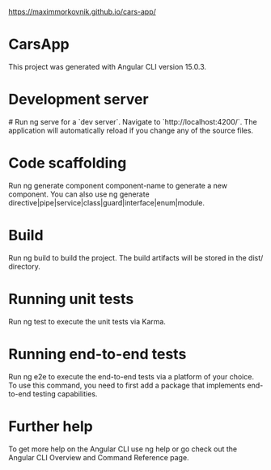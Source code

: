 <https://maximmorkovnik.github.io/cars-app/>
  
<h1>CarsApp</h1>
This project was generated with Angular CLI version 15.0.3.

<h1>Development server</h1>
# Run ng serve for a `dev server`. Navigate to `http://localhost:4200/`. The application will automatically reload if you change any of the source files.

<h1>Code scaffolding</h1>
Run ng generate component component-name to generate a new component. You can also use ng generate directive|pipe|service|class|guard|interface|enum|module.

<h1>Build</h1>
Run ng build to build the project. The build artifacts will be stored in the dist/ directory.

<h1>Running unit tests</h1>
Run ng test to execute the unit tests via Karma.

<h1>Running end-to-end tests</h1>
Run ng e2e to execute the end-to-end tests via a platform of your choice. To use this command, you need to first add a package that implements end-to-end testing capabilities.

<h1>Further help</h1>
To get more help on the Angular CLI use ng help or go check out the Angular CLI Overview and Command Reference page.
